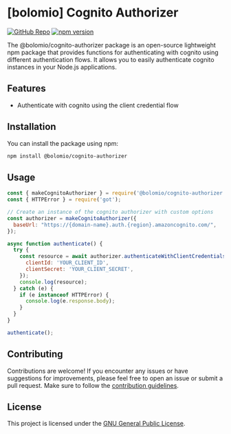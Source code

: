 # [bolomio] Cognito Authorizer

[![GitHub Repo](https://img.shields.io/badge/GitHub-Repository-blue?logo=github)](https://github.com/bolomio/cognito-authorizer)
[![npm version](https://badge.fury.io/js/%40bolomio%2Fcognito-authorizer.svg)](https://www.npmjs.com/package/@bolomio/cognito-authorizer)

The @bolomio/cognito-authorizer package is an open-source lightweight npm package that provides functions for authenticating with cognito using different authentication flows. It allows you to easily authenticate cognito instances in your Node.js applications.

## Features

- Authenticate with cognito using the client credential flow

## Installation

You can install the package using npm:

```bash
npm install @bolomio/cognito-authorizer
```

## Usage

```javascript
const { makeCognitoAuthorizer } = require('@bolomio/cognito-authorizer');
const { HTTPError } = require('got');

// Create an instance of the cognito authorizer with custom options
const authorizer = makeCognitoAuthorizer({
  baseUrl: "https://{domain-name}.auth.{region}.amazoncognito.com/",
});

async function authenticate() {
  try {
    const resource = await authorizer.authenticateWithClientCredentials({
      clientId: 'YOUR_CLIENT_ID',
      clientSecret: 'YOUR_CLIENT_SECRET',
    });
    console.log(resource);
  } catch (e) {
    if (e instanceof HTTPError) {
      console.log(e.response.body);
    }
  }
}

authenticate();
```

## Contributing

Contributions are welcome! If you encounter any issues or have suggestions for improvements, please feel free to open an issue or submit a pull request. Make sure to follow the [contribution guidelines](./CONTRIBUTING.md).

## License

This project is licensed under the [GNU General Public License](LICENSE).
